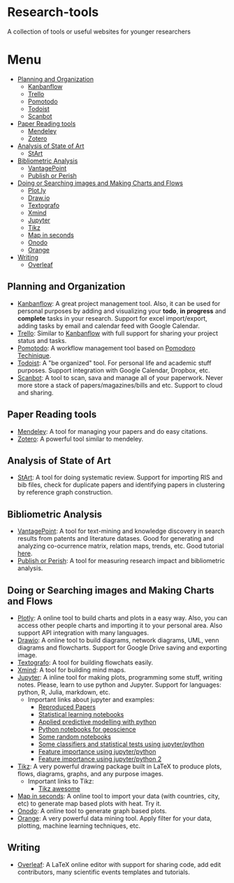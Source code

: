 # Research-tools
A collection of tools or useful websites for younger researchers

# Menu

* [Planning and Organization](#planning-and-organization)
  * [Kanbanflow](#kanbanflow)
  * [Trello](#trello)
  * [Pomotodo](#pomotodo)
  * [Todoist](#todoist)
  * [Scanbot](#scanbot)
* [Paper Reading tools](#paper-reading-tools)
  * [Mendeley](#mendeley)
  * [Zotero](#zotero)
* [Analysis of State of Art](#analysis-of-state-of-art)
  * [StArt](#start)
* [Bibliometric Analysis](#bibliometric-analysis)
  * [VantagePoint](#vantagepoint)
  * [Publish or Perish](#publish-or-perish)
* [Doing or Searching images and Making Charts and Flows](#doing-or-searching-images-and-making-charts-and-flows)
  * [Plot.ly](#plotly) 
  * [Draw.io](#drawio)
  * [Textografo](#textografo)
  * [Xmind](#xmind)
  * [Jupyter](#jupyter)
  * [Tikz](#tikz)
  * [Map in seconds](#map-in-seconds)
  * [Onodo](#onodo)
  * [Orange](#orange)
* [Writing](#writing)
  * [Overleaf](#overleaf)

## Planning and Organization

* [Kanbanflow](https://kanbanflow.com/): A great project management tool. Also, it can be used for personal purposes by adding and visualizing your **todo**, **in progress** and **complete** tasks in your research. Support for excel import/export, adding tasks by email and calendar feed with Google Calendar.
* [Trello](https://trello.com/): Similar to [Kanbanflow](#kanbanflow) with full support for sharing your project status and tasks.
* [Pomotodo](https://pomotodo.com/): A workflow management tool based on [Pomodoro Techinique](https://pt.wikipedia.org/wiki/T%C3%A9cnica_pomodoro).
* [Todoist](https://todoist.com/): A "be organized" tool. For personal life and academic stuff purposes. Support integration with Google Calendar, Dropbox, etc.
* [Scanbot](https://scanbot.io/en/index.html): A tool to scan, sava and manage all of your paperwork. Never more store a stack of papers/magazines/bills and etc. Support to cloud and sharing.

## Paper Reading tools

* [Mendeley](https://www.mendeley.com/): A tool for managing your papers and do easy citations.
* [Zotero](https://www.zotero.org/): A powerful tool similar to mendeley.

## Analysis of State of Art

* [StArt](http://lapes.dc.ufscar.br/tools/start_tool): A tool for doing systematic review. Support for importing RIS and bib files, check for duplicate papers and identifying papers in clustering by reference graph construction.

## Bibliometric Analysis

* [VantagePoint](https://www.thevantagepoint.com/): A tool for text-mining and knowledge discovery in search results from patents and literature datases. Good for generating and analyzing co-ocurrence matrix, relation maps, trends, etc. Good tutorial [here](http://www.ufrgs.br/ebbc2012/arquivos/workshop-2).
* [Publish or Perish](https://harzing.com/resources/publish-or-perish): A tool for measuring research impact and bibliometric analysis.

## Doing or Searching images and Making Charts and Flows

* [Plotly](https://plot.ly/): A online tool to build charts and plots in a easy way. Also, you can access other people charts and importing it to your personal area. Also support API integration with many languages. 
* [Drawio](https://www.draw.io/): A online tool to build diagrams, network diagrams, UML, venn diagrams and flowcharts. Support for Google Drive saving and exporting image.
* [Textografo](https://textografo.com/?): A tool for building flowchats easily.
* [Xmind](https://www.xmind.net/): A tool for building mind maps.
* [Jupyter](https://jupyter.org/): A inline tool for making plots, programming some stuff, writing notes. Please, learn to use python and Jupyter. Support for languages: python, R, Julia, markdown, etc.
  * Important links about jupyter and examples:
    * [Reproduced Papers](http://reproduced-papers.github.io/)
    * [Statistical learning notebooks](https://github.com/sujitpal/statlearning-notebooks)
    * [Applied predictive modelling with python](https://nbviewer.jupyter.org/github/leig/Applied-Predictive-Modeling-with-Python/tree/master/notebooks/)
    * [Python notebooks for geoscience](https://github.com/koldunovn/python_for_geosciences)
    * [Some random notebooks](https://nbviewer.jupyter.org/github/nealcaren/workshop_2014/tree/master/notebooks/)
    * [Some classifiers and statistical tests using jupyter/python](https://nbviewer.jupyter.org/github/ClickSecurity/data_hacking/blob/master/sql_injection/sql_injection.ipynb)
    * [Feature importance using jupyter/python](https://chrisalbon.com/machine_learning/trees_and_forests/feature_importance/)
    * [Feature importance using jupyter/python 2](https://www.kaggle.com/grfiv4/plotting-feature-importances)
* [Tikz](http://www.texample.net/tikz/): A very powerful drawing package built in LaTeX to produce plots, flows, diagrams, graphs, and any purpose images.
  * Important links to Tikz:
    * [Tikz awesome](https://github.com/xiaohanyu/awesome-tikz#readme)
* [Map in seconds](http://www.mapinseconds.com/): A online tool to import your data (with countries, city, etc) to generate map based plots with heat. Try it.
* [Onodo](https://onodo.org/): A online tool to generate graph based plots.
* [Orange](http://orange.biolab.si/): A very powerful data mining tool. Apply filter for your data, plotting, machine learning techniques, etc.

## Writing

* [Overleaf](https://www.overleaf.com/): A LaTeX online editor with support for sharing code, add edit contributors, many scientific events templates and tutorials. 

